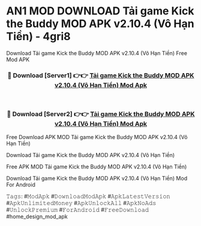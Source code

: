 # AN1 MOD DOWNLOAD Tải game Kick the Buddy MOD APK v2.10.4 (Vô Hạn Tiền) - 4gri8
Download Tải game Kick the Buddy MOD APK v2.10.4 (Vô Hạn Tiền) Free Mod APK

<div align="center">
<h3>🔴 Download [Server1] 👉👉 <a href="https://apk-comot.site?title=Tải_game_Kick_the_Buddy_MOD_APK_v2.10.4_(Vô_Hạn_Tiền)">Tải game Kick the Buddy MOD APK v2.10.4 (Vô Hạn Tiền) Mod Apk</a></h3><br>

<h3>🔴 Download [Server2] 👉👉 <a href="https://apk-comot.site?title=Tải_game_Kick_the_Buddy_MOD_APK_v2.10.4_(Vô_Hạn_Tiền)">Tải game Kick the Buddy MOD APK v2.10.4 (Vô Hạn Tiền) Mod Apk</a></h3>
</div>


Free Download APK MOD Tải game Kick the Buddy MOD APK v2.10.4 (Vô Hạn Tiền)

Download Tải game Kick the Buddy MOD APK v2.10.4 (Vô Hạn Tiền) 

Free APK MOD Tải game Kick the Buddy MOD APK v2.10.4 (Vô Hạn Tiền) 

Download Tải game Kick the Buddy MOD APK v2.10.4 (Vô Hạn Tiền) Mod For Android

𝚃𝚊𝚐𝚜: #𝙼𝚘𝚍𝙰𝚙𝚔 #𝙳𝚘𝚠𝚗𝚕𝚘𝚊𝚍𝙼𝚘𝚍𝙰𝚙𝚔 #𝙰𝚙𝚔𝙻𝚊𝚝𝚎𝚜𝚝𝚅𝚎𝚛𝚜𝚒𝚘𝚗 #𝙰𝚙𝚔𝚄𝚗𝚕𝚒𝚖𝚒𝚝𝚎𝚍𝙼𝚘𝚗𝚎𝚢 #𝙰𝚙𝚔𝚄𝚗𝚕𝚘𝚌𝚔𝙰𝚕𝚕 #𝙰𝚙𝚔𝙽𝚘𝙰𝚍𝚜 #𝚄𝚗𝚕𝚘𝚌𝚔𝙿𝚛𝚎𝚖𝚒𝚞𝚖 #𝙵𝚘𝚛𝙰𝚗𝚍𝚛𝚘𝚒𝚍 #𝙵𝚛𝚎𝚎𝙳𝚘𝚠𝚗𝚕𝚘𝚊𝚍 #home_design_mod_apk